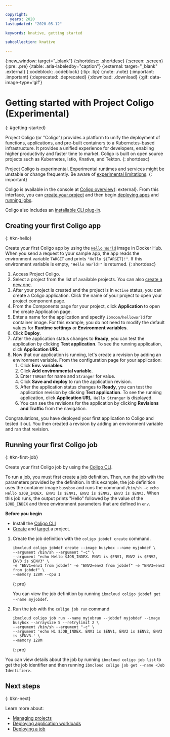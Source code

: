 ```yaml
---

copyright:
  years: 2020
lastupdated: "2020-05-12"

keywords: knative, getting started

subcollection: knative

---
```


{:new_window: target="_blank"}
{:shortdesc: .shortdesc}
{:screen: .screen}
{:pre: .pre}
{:table: .aria-labeledby="caption"}
{:external: target="_blank" .external}
{:codeblock: .codeblock}
{:tip: .tip}
{:note: .note}
{:important: .important}
{:deprecated: .deprecated}
{:download: .download}
{:gif: data-image-type='gif'}

# Getting started with Project Coligo (Experimental)
{: #getting-started}

Project Coligo (or "Coligo") provides a platform to unify the deployment of functions, applications, and pre-built containers to a Kubernetes-based infrastructure. It provides a unified experience for developers, enabling higher productivity and faster time to market. Coligo is built on open source projects such as Kubernetes, Istio, Knative, and Tekton.
{: shortdesc}

Project Coligo is experimental. Experimental runtimes and services might be unstable or change frequently. Be aware of [experimental limitations](/docs/knative?topic=knative-kn-limits#kn-limits_experimental).
{: important}

Coligo is available in the console at [Coligo overview](https://cloud.ibm.com/knative/overview){: external}. From this interface, you can [create your project](/docs/knative?topic=knative-manage-project) and then begin [deploying apps](/docs/knative?topic=knative-knative-deploy-app) and [running jobs](/docs/knative?topic=knative-kn-job-deploy).

Coligo also includes an [installable CLI plug-in](/docs/knative?topic=knative-kn-install-cli).



## Creating your first Coligo app
{: #kn-hello}

Create your first Coligo app by using the [`Hello World`](docker.io/ibmcom/helloworld) image in Docker Hub. When you send a request to your sample app, the app reads the environment variable `TARGET` and prints `"Hello ${TARGET}!"`. If this environment variable is empty, `"Hello World!"` is returned.
{: shortdesc}

1. Access Project Coligo.
2. Select a project from the list of available projects. You can also [create a new one](/docs/knative?topic=knative-manage-project#create-a-project). 
3. After your project is created and the project is in `Active` status, you can create a Coligo application. Click the name of your project to open your project component page.
4. From the Components page for your project, click **Application** to open the create Application page.
5. Enter a name for the application and specify `ibmcom/helloworld` for container image. For this example, you do not need to modify the default values for **Runtime settings** or **Environment variables**.
6. Click **Deploy**. 
7. After the application status changes to **Ready**, you can test the application by clicking **Test application**. To see the running application, click **Application URL**.  
8. Now that our application is running, let's create a revision by adding an environment variable. From the configuration page for your application: 
   1. Click **Env. variables**.
   2. Click **Add environmental variable**.
   3. Enter `TARGET` for name and `Stranger` for value. 
   4. Click **Save and deploy** to run the application revision. 
   5. After the application status changes to **Ready**, you can test the application revision by clicking **Test application**. To see the running application, click **Application URL**. `Hello Stranger` is displayed.
   6. You can see the revisions for the application by clicking **Revisions and Traffic** from the navigation. 

Congratulations, you have deployed your first application to Coligo and tested it out. You then created a revision by adding an environment variable and ran that revision. 

## Running your first Coligo job
{: #kn-first-job}

Create your first Coligo job by using the [Coligo CLI](/docs/knative?topic=knative-kn-install-cli).

To run a job, you must first create a job definition. Then, run the job with the parameters provided by the definition. In this example, the job definition uses the container image `busybox` and runs the command `/bin/sh -c` `echo Hello $JOB_INDEX. ENV1 is $ENV1, ENV2 is $ENV2, ENV3 is $ENV3.` When this job runs, the output prints "Hello" followed by the value of the `$JOB_INDEX` and three environment parameters that are defined in `env`.

**Before you begin**
 - Install the [Coligo CLI](/docs/knative?topic=knative-kn-install-cli)
 - [Create](/docs/knative?topic=knative-manage-project#create-a-project) and [target](/docs/knative?topic=knative-manage-project#target-a-project)  a project.  

1. Create the job definition with the `coligo jobdef create` command.

   ```
   ibmcloud coligo jobdef create --image busybox --name myjobdef \
   --argument /bin/sh --argument "-c" \
   --argument "echo Hello $JOB_INDEX. ENV1 is $ENV1, ENV2 is $ENV2, ENV3 is $ENV3" \
   -e "ENV1=env1 from jobdef" -e "ENV2=env2 from jobdef" -e "ENV3=env3 from jobdef" \
   --memory 128M --cpu 1
   ```
   {: pre}
   
   You can view the job definition by running `ibmcloud coligo jobdef get --name myjobdef`.

2. Run the job with the `coligo job run` command

   ```
   ibmcloud coligo job run --name myjobrun --jobdef myjobdef --image busybox --arraysize 5 --retrylimit 2 \
   --argument /bin/sh --argument "-c" \
   --argument 'echo Hi $JOB_INDEX. ENV1 is $ENV1, ENV2 is $ENV2, ENV3 is $ENV3.' \
   --memory 128M
   ```
   {: pre}
   
You can view details about the job by running `ibmcloud coligo job list` to get the job identifier and then running `ibmcloud coligo job get --name <Job Identifier>`.

## Next steps
{: #kn-next}

Learn more about:

- [Managing projects](/docs/knative?topic=knative-manage-project)
- [Deploying application workloads](/docs/knative?topic=knative-application-workloads)
- [Deploying a job](/docs/knative?topic=knative-kn-job-deploy)
